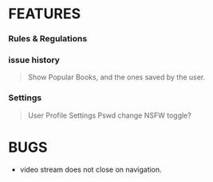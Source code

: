 # FEATURES

### Rules & Regulations

### issue history

> Show Popular Books, and the ones saved by the user.

### Settings

> User Profile Settings
> Pswd change
> NSFW toggle?

# BUGS

- video stream does not close on navigation.
